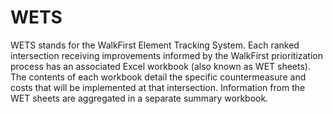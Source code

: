 WETS
====
WETS stands for the WalkFirst Element Tracking System. Each ranked intersection receiving improvements informed by the WalkFirst prioritization process has an associated Excel workbook (also known as WET sheets). The contents of each workbook detail the specific countermeasure and costs that will be implemented at that intersection. Information from the WET sheets are aggregated in a separate summary workbook.
